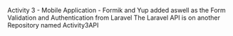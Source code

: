 Activity 3 - Mobile Application - Formik and Yup added aswell as the Form Validation and Authentication from Laravel
The Laravel API is on another Repository named Activity3API
